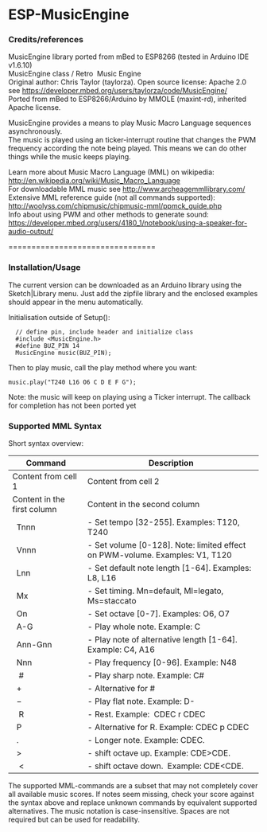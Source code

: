 # ESP-MusicEngine

### Credits/references
MusicEngine library ported from mBed to ESP8266 (tested in Arduino IDE v1.6.10)<br>
MusicEngine class / Retro  Music Engine<br>
Original author: Chris Taylor (taylorza). Open source license: Apache 2.0<br>
see https://developer.mbed.org/users/taylorza/code/MusicEngine/<br>
Ported from mBed to ESP8266/Arduino by MMOLE (maxint-rd), inherited Apache license.

MusicEngine provides a means to play Music Macro Language sequences asynchronously.<br>
The music is played using an ticker-interrupt routine that changes the PWM frequency according the note being played. This means we can do other things while the music keeps playing.

Learn more about Music Macro Language (MML) on wikipedia:<br>
   http://en.wikipedia.org/wiki/Music_Macro_Language<br>
   For downloadable MML music see http://www.archeagemmllibrary.com/<br>
Extensive MML reference guide (not all commands supported):<br>
   http://woolyss.com/chipmusic/chipmusic-mml/ppmck_guide.php<br>
Info about using PWM and other methods to generate sound:<br>
   https://developer.mbed.org/users/4180_1/notebook/using-a-speaker-for-audio-output/

================================
### Installation/Usage
The current version can be downloaded as an Arduino library using the Sketch|Library menu. Just add the zipfile library and the enclosed examples should appear in the menu automatically.

Initialisation outside of Setup():
```
  // define pin, include header and initialize class
  #include <MusicEngine.h>
  #define BUZ_PIN 14
  MusicEngine music(BUZ_PIN);
```

Then to play music, call the play method where you want:
```
music.play("T240 L16 O6 C D E F G");
```
Note: the music will keep on playing using a Ticker interrupt. The callback for completion has not been ported yet

### Supported MML Syntax
Short syntax overview:<br>

Command | Description
------------ | -------------
Content from cell 1 | Content from cell 2
Content in the first column | Content in the second column
&nbsp;  Tnnn | - Set tempo [32-255]. Examples: T120, T240<br>
&nbsp;  Vnnn | - Set volume [0-128]. Note: limited effect on PWM-volume. Examples: V1, T120<br>
&nbsp;  Lnn  | - Set default note length [1-64]. Examples: L8, L16<br>
&nbsp;  Mx   | - Set timing. Mn=default, Ml=legato, Ms=staccato<br>
&nbsp;  On   | - Set octave [0-7]. Examples: O6, O7<br>
&nbsp;  A-G  | - Play whole note. Example: C<br>
&nbsp;  Ann-Gnn  | - Play note of alternative length [1-64]. Example: C4, A16<br>
&nbsp;  Nnn  | - Play frequency [0-96]. Example: N48<br>
&nbsp;  #    | - Play sharp note. Example: C#<br>
&nbsp;  &plus;    | - Alternative for #<br>
&nbsp;  &minus;    | - Play flat note. Example: D-&nbsp; <br>
&nbsp;  R    | - Rest. Example:  CDEC r CDEC<br>
&nbsp;  P    | - Alternative for R. Example:  CDEC p CDEC<br>
&nbsp;  .    | - Longer note. Example: CDEC.&nbsp;<br>
&nbsp;  &gt; | - shift octave up.  Example: CDE&gt;CDE.&nbsp;<br>
&nbsp;  &lt; | - shift octave down.  Example: CDE&lt;CDE.&nbsp;<br>
The supported MML-commands are a subset that may not completely cover all available music scores.
If notes seem missing, check your score against the syntax above and replace unknown commands by equivalent supported alternatives. The music notation is case-insensitive. Spaces are not required but can be used for readability.
